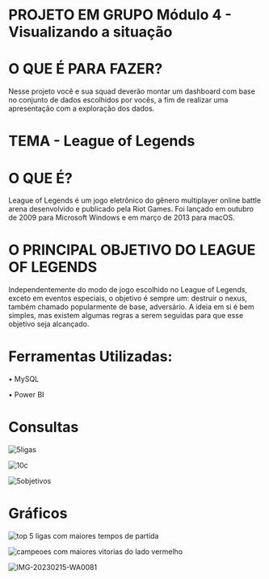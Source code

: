 # PROJETO EM GRUPO Módulo 4 - Visualizando a situação 

# O QUE É PARA FAZER?
Nesse projeto você e sua squad deverão montar
um dashboard com base no conjunto de dados
escolhidos por vocês, a fim de realizar uma
apresentação com a exploração dos dados.

# TEMA - League of Legends

# O QUE É?
League of Legends é um jogo eletrônico do gênero multiplayer online battle arena desenvolvido e publicado pela Riot Games. Foi lançado em outubro de 2009 para Microsoft Windows e em março de 2013 para macOS.

# O PRINCIPAL OBJETIVO DO LEAGUE OF LEGENDS
Independentemente do modo de jogo escolhido no League of Legends, exceto em eventos especiais, o objetivo é sempre um: destruir o nexus, também chamado popularmente de base, adversário. A ideia em si é bem simples, mas existem algumas regras a serem seguidas para que esse objetivo seja alcançado.

# Ferramentas Utilizadas: 

• MySQL

• Power BI

# Consultas

![5ligas](https://user-images.githubusercontent.com/112179212/219369123-26da7577-e423-4741-a0b6-888e485e4b3d.png)

![10c](https://user-images.githubusercontent.com/112179212/219369355-6f2a1b00-828a-4e1f-9e03-083a82be7d49.png)

![5objetivos](https://user-images.githubusercontent.com/112179212/219369414-022a2aef-3ecb-410e-bb42-dd0297bcbae4.png)

# Gráficos

![top 5 ligas com maiores tempos de partida](https://user-images.githubusercontent.com/112179212/219368864-d4f5de42-4e5c-4e91-9a7f-a69a6164e742.png)

![campeoes com maiores vitorias do lado vermelho](https://user-images.githubusercontent.com/112179212/219368886-eda73e24-6076-4638-b150-fcd21b049509.png)

![IMG-20230215-WA0081](https://user-images.githubusercontent.com/112179212/219368823-4d411a51-faaf-4899-8c78-c4b8c91f3982.jpg)




